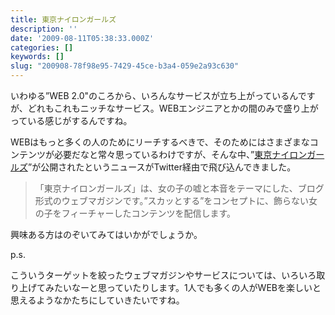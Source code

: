 ```yaml
---
title: 東京ナイロンガールズ
description: ''
date: '2009-08-11T05:38:33.000Z'
categories: []
keywords: []
slug: "200908-78f98e95-7429-45ce-b3a4-059e2a93c630"
---
```

いわゆる”WEB 2.0"のころから、いろんなサービスが立ち上がっているんですが、どれもこれもニッチなサービス。WEBエンジニアとかの間のみで盛り上がっている感じがするんですね。

WEBはもっと多くの人のためにリーチするべきで、そのためにはさまざまなコンテンツが必要だなと常々思っているわけですが、そんな中、”[東京ナイロンガールズ](http://nylongirls.jp/)”が公開されたというニュースがTwitter経由で飛び込んできました。

> 「東京ナイロンガールズ」は、女の子の嘘と本音をテーマにした、ブログ形式のウェブマガジンです。”スカッとする”をコンセプトに、飾らない女の子をフィーチャーしたコンテンツを配信します。

興味ある方はのぞいてみてはいかがでしょうか。

p.s.

こういうターゲットを絞ったウェブマガジンやサービスについては、いろいろ取り上げてみたいなーと思っていたりします。1人でも多くの人がWEBを楽しいと思えるようなかたちにしていきたいですね。